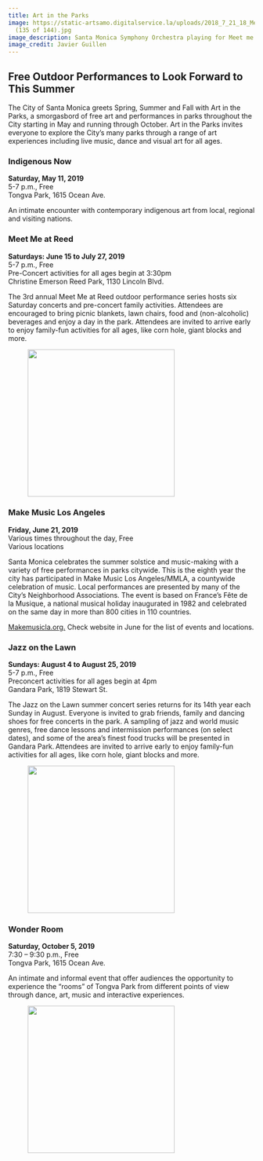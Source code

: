 ```yaml
---
title: Art in the Parks
image: https://static-artsamo.digitalservice.la/uploads/2018_7_21_18_Meet_Me_At_Reed_Santa_Monica_Symphony_Javier_Guillen
  (135 of 144).jpg
image_description: Santa Monica Symphony Orchestra playing for Meet me at Reed
image_credit: Javier Guillen
---
```


Free Outdoor Performances to Look Forward to This Summer
--------------------------------------------------------

The City of Santa Monica greets Spring, Summer and Fall with Art in the Parks, a smorgasbord of free art and performances in parks throughout the City starting in May and running through October. Art in the Parks invites everyone to explore the City’s many parks through a range of art experiences including live music, dance and visual art for all ages.

### Indigenous Now

**Saturday, May 11, 2019**  
5-7 p.m., Free  
Tongva Park, 1615 Ocean Ave.   
 
An intimate encounter with contemporary indigenous art from local, regional and visiting nations.

### Meet Me at Reed 

**Saturdays: June 15 to July 27, 2019**  
5-7 p.m., Free   
Pre-Concert activities for all ages begin at 3:30pm    
Christine Emerson Reed Park, 1130 Lincoln Blvd.   
 
The 3rd annual Meet Me at Reed outdoor performance series hosts six Saturday concerts and pre-concert family activities. Attendees are encouraged to bring picnic blankets, lawn chairs, food and (non-alcoholic) beverages and enjoy a day in the park. Attendees are invited to arrive early to enjoy family-fun activities for all ages, like corn hole, giant blocks and more. 

<figure><img src="https://static-artsamo.digitalservice.la/uploads/2018_5_19_2018_Meet_Me_At_Reed_Taiko_Festival_Javier_Guillen (195 of 281).jpg" height="300" alt="" /></figure>

### Make Music Los Angeles

**Friday, June 21, 2019**  
Various times throughout the day, Free   
Various locations   
 
Santa Monica celebrates the summer solstice and music-making with a variety of free performances in parks citywide. This is the eighth year the city has participated in Make Music Los Angeles/MMLA, a countywide celebration of music. Local performances are presented by many of the City’s Neighborhood Associations. The event is based on France’s Fête de la Musique, a national musical holiday inaugurated in 1982 and celebrated on the same day in more than 800 cities in 110 countries.    
 
[Makemusicla.org.](http://makemusicla.org/) Check website in June for the list of events and locations.

### Jazz on the Lawn 

**Sundays: August 4 to August 25, 2019**  
5-7 p.m., Free   
Preconcert activities for all ages begin at 4pm    
Gandara Park, 1819 Stewart St.   
 
The Jazz on the Lawn summer concert series returns for its 14th year each Sunday in August. Everyone is invited to grab friends, family and dancing shoes for free concerts in the park. A sampling of jazz and world music genres, free dance lessons and intermission performances (on select dates), and some of the area’s finest food trucks will be presented in Gandara Park. Attendees are invited to arrive early to enjoy family-fun activities for all ages, like corn hole, giant blocks and more.

<figure><img src="https://static-artsamo.digitalservice.la/uploads/2018_8_26_18_JOTL_Orq_Tabaco_y_Ron_Javier_Guillen-(196-of-345).jpg" height="300" alt="" /></figure>

### Wonder Room

**Saturday, October 5, 2019**  
7:30 – 9:30 p.m., Free   
Tongva Park, 1615 Ocean Ave.

An intimate and informal event that offer audiences the opportunity to experience the “rooms” of Tongva Park from different points of view through dance, art, music and interactive experiences.  

<figure><img src="https://static-artsamo.digitalservice.la/uploads/The-Wonder-Room-2015---2-William-Short.jpg" height="300" alt="" /></figure>
